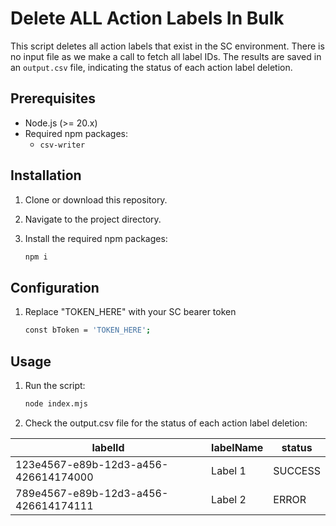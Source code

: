 # Delete ALL Action Labels In Bulk

This script deletes all action labels that exist in the SC environment. There is no input file as we make a call to fetch all label IDs. The results are saved in an `output.csv` file, indicating the status of each action label deletion.

## Prerequisites

- Node.js (>= 20.x)
- Required npm packages:
  - `csv-writer`

## Installation

1. Clone or download this repository.
2. Navigate to the project directory.
3. Install the required npm packages:

   ```bash
   npm i

## Configuration

1. Replace "TOKEN_HERE" with your SC bearer token 

    ```bash
    const bToken = 'TOKEN_HERE';


## Usage

1. Run the script:

    ```bash
    node index.mjs

2. Check the output.csv file for the status of each action label deletion:

| labelId | labelName | status |
|--------|--------|----------|
| 123e4567-e89b-12d3-a456-426614174000  | Label 1 | SUCCESS |
| 789e4567-e89b-12d3-a456-426614174111  | Label 2 | ERROR |



